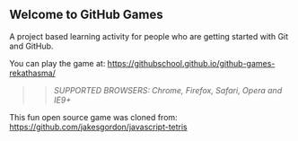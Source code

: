 ## Welcome to GitHub Games

A project based learning activity for people who are getting started with Git and GitHub.

You can play the game at: https://githubschool.github.io/github-games-rekathasma/

>> _*SUPPORTED BROWSERS*: Chrome, Firefox, Safari, Opera and IE9+_

This fun open source game was cloned from: https://github.com/jakesgordon/javascript-tetris

